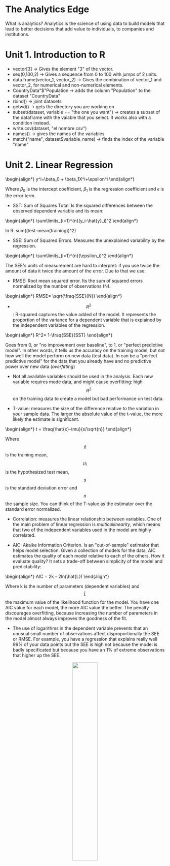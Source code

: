 # The Analytics Edge

What is analytics? Analytics is the science of using data to build models that lead to better decisions that add value to individuals, to companies and institutions.

# Unit 1. Introduction to R

- vector[3] -> Gives the element "3" of the vector.
- seq(0,100,2) -> Gives a sequence from 0 to 100 with jumps of 2 units.
- data.frame(vector_1, vector_2) -> Gives the combination of vector_1 and vector_2, for numerical and non-numerical elements.
- CountryData"$"Population -> adds the column "Population" to the dataset "CountryData"
- rbind() -> joint datasets
- getwd() -> gets the directory you are working on
- subset(dataset, variable == "the one you want") -> creates a subset of the dataframe with the vaiable that you select. It works also with a condition instead.
- write.csv(dataset, "el nombre.csv")
- names() -> gives the names of the variables
- match("name", dataset$variable_name) -> finds the index of the variable "name"

# Unit 2. Linear Regression

\begin{align*}
  y^i=\beta_0 + \beta_1X^i+\epsilon^i
\end{align*}

Where $\beta_0$ is the intercept coefficient, $\beta_1$ is the regression coefficient and $\epsilon$ is the error term.

- SST: Sum of Squares Total. Is the squared differences between the observed dependent variable and its mean:

\begin{align*}
  \sum\limits_{i=1}^{n}(y_i-\hat{y}_i)^2
\end{align*}

In R: sum((test-mean(training))^2)

- SSE: Sum of Squared Errors. Measures the unexplained variability by the regression.

\begin{align*}
  \sum\limits_{i=1}^{n}(\epsilon_i)^2
\end{align*}

The SEE's units of measurement are hard to interpret: if you use twice the amount of data it twice the amount of the error. Due to that we use:

- RMSE: Root mean squared error. Its the sum of squared errors normalized by the number of observations (N).

\begin{align*}
  RMSE= \sqrt{\fraq{SSE}{N}}
\end{align*}

- $$R^2$$: R-squared captures the value added of the model. It represents the proportion of the variance for a dependent variable that is explained by the independent variables of the regression.

\begin{align*}
  R^2= 1-\fraq{SSE}{SST}
\end{align*}

Goes from 0, or "no improvement over baseline", to 1, or "perfect predictive model". In other words, it tells us the accuracy on the training model, but *not* how well the model perform on new data (test data). In can be a "perfect predictive model" for the data that you already have and no predictive power over new data (*overfitting*)

- Not all available variables should be used in the analysis. Each new variable requires mode data, and might cause overfitting: high $$R^2$$ on the training data to create a model but bad performance on test data.

- T-value: measures the size of the difference relative to the variation in your sample data. The larger the absolute value of the t-value, the more likely the estimate is significant.

\begin{align*}
  t = \fraq{\hat{x}-\mu}{s/\sqrt{n}}
\end{align*}

Where $$\hat{x}$$ is the training mean, $$\mu_i$$ is the hypothesized test mean, $$s$$ is the standard deviation error and $$n$$ the sample size. You can think of the T-value as the estimator over the standard error normalized.

- Correlation: measures the linear relationship between variables. One of the main problem of linear regression is *multicollinearity*, which means that two of the independent variables used in the model are highly correlated.

- AIC: Akaike Information Criterion. Is an "out-of-sample" estimator that helps model selection. Given a collection of models for the data, AIC estimates the quality of each model relative to each of the others. How it evaluate quality? It sets a trade-off between simplicity of the model and predictability:

\begin{align*}
  AIC = 2k - 2ln(\hat{L})
\end{align*}

Where k is the number of parameters (dependent variables) and $$\hat{L}$$ the maximum value of the likelihood function for the model. You have one AIC value for each model, the more AIC value the better. The penalty discourages overfitting, because increasing the number of parameters in the model almost always improves the goodness of the fit.

- The use of logarithms in the dependent variable prevents that an unusual small number of observations affect disproportionally the SEE or RMSE. For example, you have a regression that explains really well 99% of your data points but the SEE is high not because the model is badly specificated but because you have an 1% of extreme observations that higher up the SEE.

<p align="center">
<img src="x.png" width="40%" height="40%">
</p>
